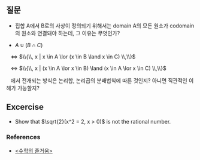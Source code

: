 
## 질문

- 집합 A에서 B로의 사상이 정의되기 위해서는 domain A의 모든 원소가 codomain의 원소와 연결돼야 하는데, 그 이유는 무엇인가?

- $A \cup (B \cap C)$ 

&nbsp;&nbsp; $\Leftrightarrow$    $\\{\\,  x | x \in A \lor (x \in B \land x \in C)  \\,\\}$

&nbsp;&nbsp; $\Leftrightarrow$    $\\{\\,  x | (x \in A \lor x \in B) \land (x \in A \lor x \in C)  \\,\\}$

&nbsp;&nbsp; 에서 전개되는 방식은 논리합, 논리곱의 분배법칙에 따른 것인지? 아니면 직관적인 이해가 가능할지?

## Excercise

- Show that $\sqrt{2}(x^2 = 2, x > 0)$ is not the rational number.

### References

- [<수학의 즐거움>](https://www.youtube.com/@enjoyingmath9346)
